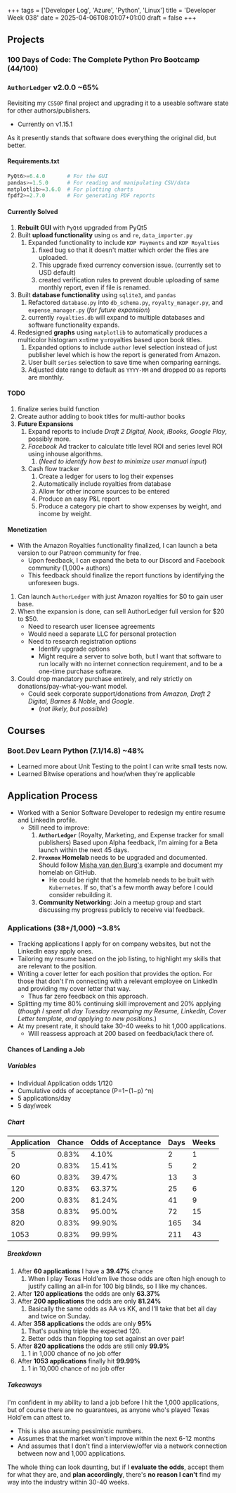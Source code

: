 +++
tags = ['Developer Log', 'Azure', 'Python', 'Linux']
title = 'Developer Week 038'
date = 2025-04-06T08:01:07+01:00
draft = false
+++

## Projects

### 100 Days of Code: The Complete Python Pro Bootcamp (44/100)

### `AuthorLedger` v2.0.0 ~65%

Revisiting my `CS50P` final project and upgrading it to a useable software state for other authors/publishers.

- Currently on v1.15.1

As it presently stands that software does everything the original did, but better.

#### Requirements.txt

```python
PyQt6>=6.4.0       # For the GUI
pandas>=1.5.0      # For reading and manipulating CSV/data
matplotlib>=3.6.0  # For plotting charts
fpdf2>=2.7.0       # For generating PDF reports
```

#### Currently Solved

1. **Rebuilt GUI** with `PyQt6` upgraded from PyQt5
2. Built **upload functionality** using `os` and `re`, `data_importer.py`
   1. Expanded functionality to include `KDP Payments` and `KDP Royalties`
      1. fixed bug so that it doesn't matter which order the files are uploaded.
      2. This upgrade fixed currency conversion issue. (currently set to USD default)
      3. created verification rules to prevent double uploading of same monthly report, even if file is renamed.
3. Built **database functionality** using `sqlite3`, and `pandas`
   1. Refactored `database.py` into `db_schema.py`, `royalty_manager.py`, and `expense_manager.py` (_for future expansion_)
   2. currently `royalties.db` will expand to multiple databases and software functionality expands.
4. Redesigned **graphs** using `matplotlib` to automatically produces a multicolor histogram x=time y=royalties based upon book titles.
   1. Expanded options to include `author` level selection instead of just publisher level which is how the report is generated from Amazon.
   2. User built `series` selection to save time when comparing earnings.
   3. Adjusted date range to default as `YYYY-MM` and dropped `DD` as reports are monthly.

#### TODO

1. finalize series build function
2. Create author adding to book titles for multi-author books
3. **Future Expansions**
   1. Expand reports to include _Draft 2 Digital, Nook, iBooks, Google Play_, possibly more.
   2. _Facebook_ Ad tracker to calculate title level ROI and series level ROI using inhouse algorithms.
      1. (_Need to identify how best to minimize user manual input_)
   3. Cash flow tracker
      1. Create a ledger for users to log their expenses
      2. Automatically include royalties from database
      3. Allow for other income sources to be entered
      4. Produce an easy P&L report
      5. Produce a category pie chart to show expenses by weight, and income by weight.

#### Monetization

- With the Amazon Royalties functionality finalized, I can launch a beta version to our Patreon community for free.
  - Upon feedback, I can expand the beta to our Discord and Facebook community (1,000+ authors)
  - This feedback should finalize the report functions by identifying the unforeseen bugs.

1. Can launch `AuthorLedger` with just Amazon royalties for $0 to gain user base.
2. When the expansion is done, can sell AuthorLedger full version for $20 to $50.
   - Need to research user licensee agreements
   - Would need a separate LLC for personal protection
   - Need to research registration options
     - Identify upgrade options
     - Might require a server to solve both, but I want that software to run locally with no internet connection requirement, and to be a one-time purchase software.
3. Could drop mandatory purchase entirely, and rely strictly on donations/pay-what-you-want model.
   - Could seek corporate support/donations from _Amazon, Draft 2 Digital, Barnes & Noble_, and _Google_.
     - (_not likely, but possible_)

## Courses

### Boot.Dev Learn Python (7.1/14.8) **~48%**

- Learned more about Unit Testing to the point I can write small tests now.
- Learned Bitwise operations and how/when they're applicable

## Application Process

- Worked with a Senior Software Developer to redesign my entire resume and LinkedIn profile.
  - Still need to improve:
    1. **`AuthorLedger`** (Royalty, Marketing, and Expense tracker for small publishers) Based upon Alpha feedback, I'm aiming for a Beta launch within the next 45 days.
    2. **`Proxmox` Homelab** needs to be upgraded and documented. Should follow [Misha van den Burg's](https://github.com/mischavandenburg) example and document my homelab on GitHub.
       - He could be right that the homelab needs to be built with `Kubernetes`. If so, that's a few month away before I could consider rebuilding it.
    3. **Community Networking**: Join a meetup group and start discussing my progress publicly to receive vial feedback.

### Applications (38+/1,000) **~3.8%**

- Tracking applications I apply for on company websites, but not the LinkedIn easy apply ones.
- Tailoring my resume based on the job listing, to highlight my skills that are relevant to the position.
- Writing a cover letter for each position that provides the option. For those that don't I'm connecting with a relevant employee on LinkedIn and providing my cover letter that way.
  - Thus far zero feedback on this approach.
- Splitting my time 80% continuing skill improvement and 20% applying (_though I spent all day Tuesday revamping my Resume, LinkedIn, Cover Letter template, and applying to new positions._)
- At my present rate, it should take 30-40 weeks to hit 1,000 applications.
  - Will reassess approach at 200 based on feedback/lack there of.

#### Chances of Landing a Job

##### Variables

- Individual Application odds 1/120
- Cumulative odds of acceptance (P=1−(1−p) ^n)
- 5 applications/day
- 5 day/week

##### Chart

| Application | Chance | Odds of Acceptance | Days | Weeks |
| ----------- | ------ | ------------------ | ---- | ----- |
| 5           | 0.83%  | 4.10%              | 2    | 1     |
| 20          | 0.83%  | 15.41%             | 5    | 2     |
| 60          | 0.83%  | 39.47%             | 13   | 3     |
| 120         | 0.83%  | 63.37%             | 25   | 6     |
| 200         | 0.83%  | 81.24%             | 41   | 9     |
| 358         | 0.83%  | 95.00%             | 72   | 15    |
| 820         | 0.83%  | 99.90%             | 165  | 34    |
| 1053        | 0.83%  | 99.99%             | 211  | 43    |

##### Breakdown

1. After **60 applications** I have a **39.47%** chance
   1. When I play Texas Hold'em live those odds are often high enough to justify calling an all-in for 100 big blinds, so I like my chances.
2. After **120 applications** the odds are only **63.37%**
3. After **200 applications** the odds are only **81.24%**
   1. Basically the same odds as AA vs KK, and I'll take that bet all day and twice on Sunday.
4. After **358 applications** the odds are only **95%**
   1. That's pushing triple the expected 120.
   2. Better odds than flopping top set against an over pair!
5. After **820 applications** the odds are still only **99.9%**
   1. 1 in 1,000 chance of no job offer
6. After **1053 applications** finally hit **99.99%**
   1. 1 in 10,000 chance of no job offer

##### Takeaways

I'm confident in my ability to land a job before I hit the 1,000 applications, but of course there are no guarantees, as anyone who's played Texas Hold'em can attest to.

- This is also assuming pessimistic numbers.
- Assumes that the market won't improve within the next 6-12 months
- And assumes that I don't find a interview/offer via a network connection between now and 1,000 applications.

The whole thing can look daunting, but if I **evaluate the odds**, accept them for what they are, and **plan accordingly**, there's **no reason I can't** find my way into the industry within 30-40 weeks.

